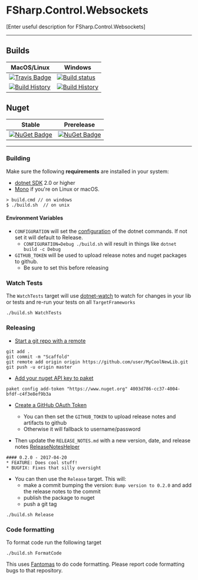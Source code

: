 # FSharp.Control.Websockets

[Enter useful description for FSharp.Control.Websockets]

---

## Builds

MacOS/Linux | Windows
--- | ---
[![Travis Badge](https://travis-ci.org/TheAngryByrd/FSharp.Control.Websockets.svg?branch=master)](https://travis-ci.org/TheAngryByrd/FSharp.Control.Websockets) | [![Build status](https://ci.appveyor.com/api/projects/status/github/TheAngryByrd/fsharp-control-websockets?svg=true)](https://ci.appveyor.com/project/TheAngryByrd/fsharp-control-websockets)
[![Build History](https://buildstats.info/travisci/chart/TheAngryByrd/FSharp.Control.Websockets)](https://travis-ci.org/TheAngryByrd/FSharp.Control.Websockets/builds) | [![Build History](https://buildstats.info/appveyor/chart/TheAngryByrd/fsharp-control-websockets)](https://ci.appveyor.com/project/TheAngryByrd/fsharp-control-websockets)  


## Nuget 

Stable | Prerelease
--- | ---
[![NuGet Badge](https://buildstats.info/nuget/FSharp.Control.Websockets)](https://www.nuget.org/packages/FSharp.Control.Websockets/) | [![NuGet Badge](https://buildstats.info/nuget/FSharp.Control.Websockets?includePreReleases=true)](https://www.nuget.org/packages/FSharp.Control.Websockets/)

---

### Building


Make sure the following **requirements** are installed in your system:

* [dotnet SDK](https://www.microsoft.com/net/download/core) 2.0 or higher
* [Mono](http://www.mono-project.com/) if you're on Linux or macOS.

```
> build.cmd // on windows
$ ./build.sh  // on unix
```

#### Environment Variables

* `CONFIGURATION` will set the [configuration](https://docs.microsoft.com/en-us/dotnet/core/tools/dotnet-build?tabs=netcore2x#options) of the dotnet commands.  If not set it will default to Release.
  * `CONFIGURATION=Debug ./build.sh` will result in things like `dotnet build -c Debug`
* `GITHUB_TOKEN` will be used to upload release notes and nuget packages to github.
  * Be sure to set this before releasing

### Watch Tests

The `WatchTests` target will use [dotnet-watch](https://github.com/aspnet/Docs/blob/master/aspnetcore/tutorials/dotnet-watch.md) to watch for changes in your lib or tests and re-run your tests on all `TargetFrameworks`

```
./build.sh WatchTests
```

### Releasing
* [Start a git repo with a remote](https://help.github.com/articles/adding-an-existing-project-to-github-using-the-command-line/)

```
git add .
git commit -m "Scaffold"
git remote add origin origin https://github.com/user/MyCoolNewLib.git
git push -u origin master
```

* [Add your nuget API key to paket](https://fsprojects.github.io/Paket/paket-config.html#Adding-a-NuGet-API-key)

```
paket config add-token "https://www.nuget.org" 4003d786-cc37-4004-bfdf-c4f3e8ef9b3a
```

* [Create a GitHub OAuth Token](https://help.github.com/articles/creating-a-personal-access-token-for-the-command-line/)
    * You can then set the `GITHUB_TOKEN` to upload release notes and artifacts to github
    * Otherwise it will fallback to username/password


* Then update the `RELEASE_NOTES.md` with a new version, date, and release notes [ReleaseNotesHelper](https://fsharp.github.io/FAKE/apidocs/fake-releasenoteshelper.html)

```
#### 0.2.0 - 2017-04-20
* FEATURE: Does cool stuff!
* BUGFIX: Fixes that silly oversight
```

* You can then use the `Release` target.  This will:
    * make a commit bumping the version:  `Bump version to 0.2.0` and add the release notes to the commit
    * publish the package to nuget
    * push a git tag

```
./build.sh Release
```


### Code formatting

To format code run the following target

```
./build.sh FormatCode
```

This uses [Fantomas](https://github.com/fsprojects/fantomas) to do code formatting.  Please report code formatting bugs to that repository.
